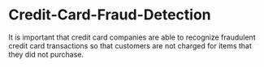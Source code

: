 # Credit-Card-Fraud-Detection
It is important that credit card companies are able to recognize fraudulent credit card transactions so that customers are not charged for items that they did not purchase.
